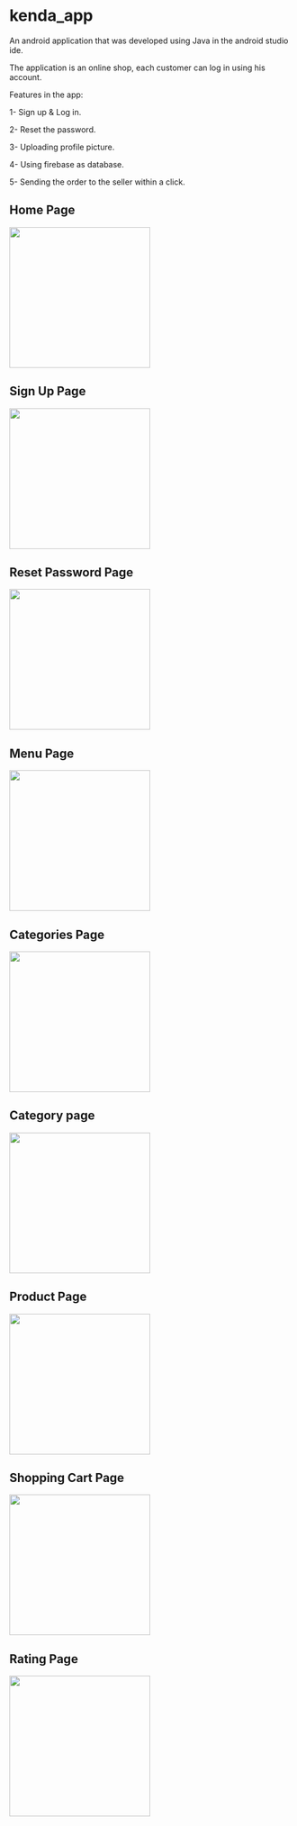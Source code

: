 # kenda_app


An android application that was developed using Java in the android studio ide.

The application is an online shop, each customer can log in using his account.

Features in the app:

1- Sign up & Log in.

2- Reset the password.

3- Uploading profile picture.

4- Using firebase as database.

5- Sending the order to the seller within a click.


## Home Page
<img src = "Illustration_Images/page1.jpg" width = "250px" />



## Sign Up Page
<img src = "Illustration_Images/page2.jpg" width = "250px" />



## Reset Password Page
<img src = "Illustration_Images/page3.jpg" width = "250px" />



## Menu Page
<img src = "Illustration_Images/page4.jpg" width = "250px" />



## Categories Page
<img src = "Illustration_Images/page5.jpg" width = "250px" />



## Category page
<img src = "Illustration_Images/page6.jpg" width = "250px" />



## Product Page
<img src = "Illustration_Images/page7.jpg" width = "250px" />



## Shopping Cart Page
<img src = "Illustration_Images/page10.jpg" width = "250px" />


## Rating Page
<img src = "Illustration_Images/page9.jpg" width = "250px" />


